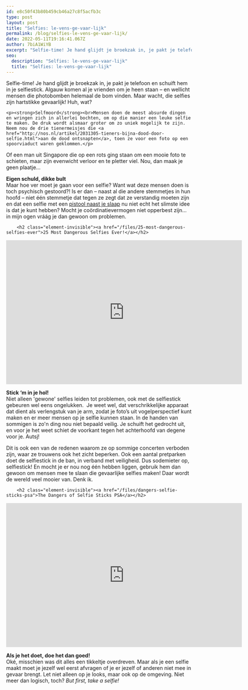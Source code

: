 ```yaml
---
id: e8c50f43b80b459cb46a27c8f5acfb3c
type: post
layout: post
title: "Selfies: le-vens-ge-vaar-lijk"
permalink: /blog/selfies-le-vens-ge-vaar-lijk/
date: 2022-05-11T19:16:41.067Z
author: 7biA1WiYB
excerpt: "Selfie-time! Je hand glijdt je broekzak in, je pakt je telefoon en schuift hem in je selfiestick. Algauw komen al je vrienden om je heen staan – en wellicht mensen die photobomben helemaal de bom vinden. Maar wacht, die selfies zijn hartstikke gevaarlijk! Huh, wat?  "
seo:
  description: "Selfies: le-vens-ge-vaar-lijk"
  title: "Selfies: le-vens-ge-vaar-lijk"
---
```

Selfie-time! Je hand glijdt je broekzak in, je pakt je telefoon en schuift hem in je selfiestick. Algauw komen al je vrienden om je heen staan – en wellicht mensen die photobomben helemaal de bom vinden. Maar wacht, die selfies zijn hartstikke gevaarlijk! Huh, wat?  

    <p><strong>Selfmoord</strong><br>Mensen doen de meest absurde dingen en wringen zich in allerlei bochten, om op die manier een leuke selfie te maken. De druk wordt alsmaar groter om zo uniek mogelijk te zijn. Neem nou de drie tienermeisjes die <a href="http://nos.nl/artikel/2031305-tieners-bijna-dood-door-selfie.html">aan de dood ontsnapten</a>, toen ze voor een foto op een spoorviaduct waren geklommen.</p>
<p>Of een man uit Singapore die op een rots ging staan om een mooie foto te schieten, maar zijn evenwicht verloor en te pletter viel. Nou, dan maak je geen plaatje...</p>
<p><strong>Eigen schuld, dikke bult</strong><br>Maar hoe ver moet je gaan voor een selfie? Want wat deze mensen doen is toch psychisch gestoord?! Is er dan – naast al die andere stemmetjes in hun hoofd – niet één stemmetje dat tegen ze zegt dat ze verstandig moeten zijn en dat een selfie met een <a href="http://www.spitsnieuws.nl/raar/2015/05/meisje-schiet-zich-door-hoofd-tijdens-selfie">pistool naast je slaap</a> nu niet echt het slimste idee is dat je kunt hebben? Mocht je coördinatievermogen niet opperbest zijn… in mijn ogen vráág je dan gewoon om problemen.</p>
<p><div class="media media-element-container media-default"><div id="file-4317" class="file file-video file-video-youtube">

        <h2 class="element-invisible"><a href="/files/25-most-dangerous-selfies-ever">25 Most Dangerous Selfies Ever!</a></h2>
    
  
  <div class="content">
    <div class="media-youtube-video media-element file-default media-youtube-1">
  <iframe class="media-youtube-player" width="640" height="390" title="25 Most Dangerous Selfies Ever!" src="https://www.youtube.com/embed/A_aPgPq6hMM?wmode=opaque&controls=" name="25 Most Dangerous Selfies Ever!" frameborder="0" allowfullscreen="">Video van 25 Most Dangerous Selfies Ever!</iframe>
</div>
  </div>

  
</div>
</div>
<p><strong>Stick ‘m in je hol!</strong><br>Niet alleen 'gewone' selfies leiden tot problemen, ook met de selfiestick gebeuren wel eens ongelukken.  Je weet wel, dat verschrikkelijke apparaat dat dient als verlengstuk van je arm, zodat je foto’s uit vogelperspectief kunt maken en er meer mensen op je selfie kunnen staan. In de handen van sommigen is zo'n ding nou niet bepaald veilig. Je schuift het gedrocht uit, en voor je het weet schiet de voorkant tegen het achterhoofd van degene voor je. Autsj!</p>
<p>Dit is ook een van de redenen waarom ze op sommige concerten verboden zijn, waar ze trouwens ook het zicht beperken. Ook een aantal pretparken doet de selfiestick in de ban, in verband met veiligheid. Dus sodemieter op, selfiestick! En mocht je er nou nog één hebben liggen, gebruik hem dan gewoon om mensen mee te slaan die gevaarlijke selfies maken! Daar wordt de wereld veel mooier van. Denk ik.</p>
<p><div class="media media-element-container media-default"><div id="file-4318" class="file file-video file-video-youtube">

        <h2 class="element-invisible"><a href="/files/dangers-selfie-sticks-psa">The Dangers of Selfie Sticks PSA</a></h2>
    
  
  <div class="content">
    <div class="media-youtube-video media-element file-default media-youtube-2">
  <iframe class="media-youtube-player" width="640" height="390" title="The Dangers of Selfie Sticks PSA" src="https://www.youtube.com/embed/1fmQs37YqXg?wmode=opaque&controls=" name="The Dangers of Selfie Sticks PSA" frameborder="0" allowfullscreen="">Video van The Dangers of Selfie Sticks PSA</iframe>
</div>
  </div>

  
</div>
</div>
<p><strong>Als je het doet, doe het dan goed!</strong><br>Oké, misschien was dit alles een tikkeltje overdreven. Maar als je een selfie maakt moet je jezelf wel eerst afvragen of je er jezelf of anderen niet mee in gevaar brengt. Let niet alleen op je looks, maar ook op de omgeving. Niet meer dan logisch, toch? <em>But first, take a selfie! </em></p>  
